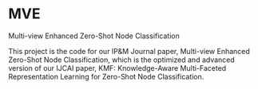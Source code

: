# MVE
Multi-view Enhanced Zero-Shot Node Classification

This project is the code for our IP&M Journal paper, Multi-view Enhanced Zero-Shot Node Classification, which is the optimized and advanced version of our IJCAI paper, KMF: Knowledge-Aware Multi-Faceted Representation Learning for Zero-Shot Node Classification.
